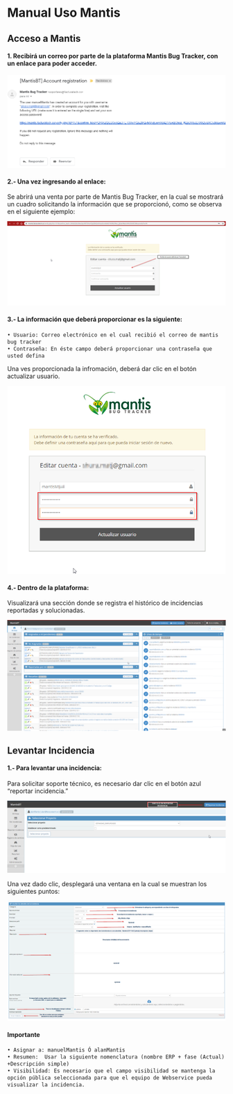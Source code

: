 # Manual Uso Mantis

## Acceso a Mantis 

#### 1. Recibirá un correo por parte de la plataforma Mantis Bug Tracker, con un enlace para poder acceder.

![imagen mantis 1](/public/images/mantis/mantis_1.png)

#### 2.- Una vez ingresando al enlace:
Se abrirá una venta por parte de Mantis Bug Tracker, en la cual se mostrará un cuadro solicitando la información que se proporcionó, como se observa en el siguiente ejemplo:

![imagen mantis 2](/public/images/mantis/mantis_2.png)

#### 3.- La información que deberá proporcionar es la siguiente:
    • Usuario: Correo electrónico en el cual recibió el correo de mantis bug tracker
    • Contraseña: En éste campo deberá proporcionar una contraseña que usted defina
Una ves proporcionada la infromación, deberá dar clic en el botón actualizar usuario.

![imagen mantis 3](/public/images/mantis/mantis_3.png)

#### 4.- Dentro de la plataforma:
Visualizará una sección donde se registra el histórico de incidencias reportadas y solucionadas.

![imagen mantis 4](/public/images/mantis/mantis_4.png)

## Levantar Incidencia

#### 1.- Para levantar una incidencia:
Para solicitar soporte técnico, es necesario dar clic en el botón azul “reportar incidencia.”

![imagen mantis 5](/public/images/mantis/mantis_5.png)

Una vez dado clic, desplegará una ventana en la cual se muestran los siguientes puntos:

![imagen mantis 5](/public/images/mantis/mantis_6.png)

#### Importante
    • Asignar a: manuelMantis Ó alanMantis
    • Resumen:  Usar la siguiente nomenclatura (nombre ERP + fase (Actual) +Descripción simple)
    • Visibilidad: Es necesario que el campo visibilidad se mantenga la opción pública seleccionada para que el equipo de Webservice pueda visualizar la incidencia.